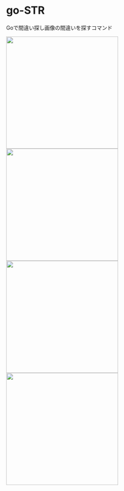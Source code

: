 # go-STR

Goで間違い探し画像の間違いを探すコマンド
<div>
<img src="https://raw.githubusercontent.com/ShogoTomioka/go-image-diff/image/pictures/picture_C.png" width="300">
<img src="https://raw.githubusercontent.com/ShogoTomioka/go-image-diff/image/pictures/picture_D.png" width="300">
</div>
<div>
<img src="https://raw.githubusercontent.com/ShogoTomioka/go-image-diff/image/pictures/outfile.png" width="300">
<img src="https://raw.githubusercontent.com/ShogoTomioka/go-image-diff/testdata/pictures/filtered.png" width="300">
</div>
